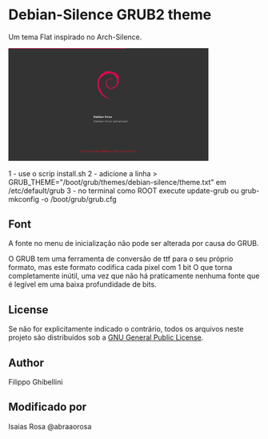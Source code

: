 # Debian-Silence GRUB2 theme

Um tema Flat inspirado no Arch-Silence.

<img src="./preview.png" width="400">

1 - use o scrip install.sh
2 - adicione a linha > GRUB_THEME="/boot/grub/themes/debian-silence/theme.txt" em /etc/default/grub
3 - no terminal como ROOT execute update-grub ou grub-mkconfig -o /boot/grub/grub.cfg

## Font

A fonte no menu de inicialização não pode ser alterada por causa do GRUB.

O GRUB tem uma ferramenta de conversão de ttf para o seu próprio formato, mas este formato codifica cada pixel com 1 bit
O que torna completamente inútil, uma vez que não há praticamente nenhuma fonte que é legível em uma baixa profundidade de bits.

## License

Se não for explicitamente indicado o contrário, todos os arquivos neste projeto são distribuídos sob a [GNU General Public License](./COPYING).

## Author
Filippo Ghibellini

## Modificado por 
Isaias Rosa
@abraaorosa
